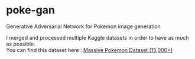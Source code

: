 # poke-gan
 Generative Adversarial Network for Pokemon image generation
 
 I merged and processed multiple Kaggle datasets in order to have as much as possible.  
 You can find this dataset here : [Massive Pokemon Dataset (15,000+)](https://www.kaggle.com/datasets/thomassirvent/all-pokemon)
